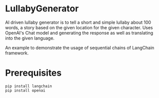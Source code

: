 # LullabyGenerator

AI driven lullaby generator is to tell a short and simple lullaby about 100 words, a story based on the given location for the given character.
Uses OpenAI's Chat model and generating the response as well as translating into the given language.

An example to demonstrate the usage of sequential chains of LangChain framework.

# Prerequisites
```
pip install langchain
pip install openai
```
